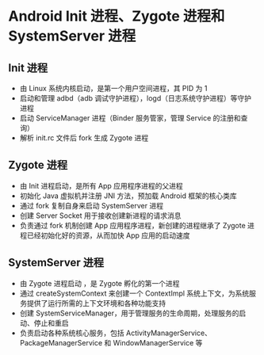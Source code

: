 # Android Init 进程、Zygote 进程和 SystemServer 进程

## Init 进程
- 由 Linux 系统内核启动，是第一个用户空间进程，其 PID 为 1
- 启动和管理 adbd（adb 调试守护进程），logd（日志系统守护进程）等守护进程
- 启动 ServiceManager 进程（Binder 服务管家，管理 Service 的注册和查询）
- 解析 init.rc 文件后 fork 生成 Zygote 进程

## Zygote 进程
- 由 Init 进程启动，是所有 App 应用程序进程的父进程
- 初始化 Java 虚拟机并注册 JNI 方法，预加载 Android 框架的核心类库
- 通过 fork 复制自身来启动 SystemServer 进程
- 创建 Server Socket 用于接收创建新进程的请求消息
- 负责通过 fork 机制创建 App 应用程序进程，新创建的进程继承了 Zygote 进程已经初始化好的资源，从而加快 App 应用的启动速度
 
## SystemServer 进程
- 由 Zygote 进程启动 ，是 Zygote 孵化的第一个进程
- 通过 createSystemContext 来创建一个 ContextImpl 系统上下文，为系统服务提供了运行所需的上下文环境和各种功能支持
- 创建 SystemServiceManager，用于管理服务的生命周期，处理服务的启动、停止和重启
- 负责启动各种系统核心服务，包括 ActivityManagerService、PackageManagerService 和 WindowManagerService 等